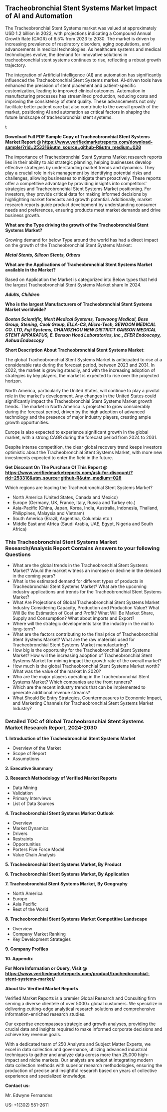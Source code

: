 <h2>Tracheobronchial Stent Systems Market Impact of AI and Automation</h2><p>The Tracheobronchial Stent Systems market was valued at approximately USD 1.2 billion in 2022, with projections indicating a Compound Annual Growth Rate (CAGR) of 6.5% from 2023 to 2030. The market is driven by increasing prevalence of respiratory disorders, aging populations, and advancements in medical technologies. As healthcare systems and medical technologies evolve, the demand for innovative solutions in tracheobronchial stent systems continues to rise, reflecting a robust growth trajectory.</p><p>The integration of Artificial Intelligence (AI) and automation has significantly influenced the Tracheobronchial Stent Systems market. AI-driven tools have enhanced the precision of stent placement and patient-specific customization, leading to improved clinical outcomes. Automation in manufacturing processes has streamlined production, reducing costs and improving the consistency of stent quality. These advancements not only facilitate better patient care but also contribute to the overall growth of the market, positioning AI and automation as critical factors in shaping the future landscape of tracheobronchial stent systems.</p>t</p><p id="" class=""><strong>Download Full PDF Sample Copy of Tracheobronchial Stent Systems Market Report @ <a href="https://www.verifiedmarketreports.com/download-sample/?rid=253316&utm_source=github-R&utm_medium=028" target="_blank">https://www.verifiedmarketreports.com/download-sample/?rid=253316&utm_source=github-R&utm_medium=028</a></strong></p><p>The importance of&nbsp;Tracheobronchial Stent Systems Market research reports lies in their ability to aid strategic planning, helping businesses develop effective strategies by understanding market trends and dynamics. They play a crucial role in risk management by identifying potential risks and challenges, allowing businesses to mitigate them proactively. These reports offer a competitive advantage by providing insights into competitors' strategies and Tracheobronchial Stent Systems Market positioning. For investors, they provide critical data for making informed decisions by highlighting market forecasts and growth potential. Additionally, market research reports guide product development by understanding consumer needs and preferences, ensuring products meet market demands and drive business growth.</p><p><strong>What are the&nbsp;Type driving the growth of the Tracheobronchial Stent Systems Market?</strong></p><p id="" class="">Growing demand for below Type around the world has had a direct impact on the growth of the Tracheobronchial Stent Systems Market:</p><em><strong>Metal Stents, Silicon Stents, Others</strong></em></p><strong>What are the&nbsp;Applications&nbsp;of Tracheobronchial Stent Systems Market available in the Market?</strong></p><p id="" class="">Based on Application the Market is categorized into Below types that held the largest Tracheobronchial Stent Systems Market share In 2024.</p><em><strong>Adults, Children</strong></em></p><strong>Who is the largest Manufacturers of Tracheobronchial Stent Systems Market worldwide?</strong></p><p><em><strong>Boston Scientific, Merit Medical Systems, Taewoong Medical, Bess Group, Stening, Cook Group, ELLA-CS, Micro-Tech, SEWOON MEDICAL CO. LTD, Fuji Systems, CHANGZHOU NEW DISTRICT GARSON MEDICAL STENT APPARATUS, E. Benson Hood Laboratories, Inc., EFER Endoscopy, Aohua Endoscopy</strong></em></p><p id="" class=""><strong>Short Description About Tracheobronchial Stent Systems Market:</strong></p><p>The global Tracheobronchial Stent Systems Market is anticipated to rise at a considerable rate during the forecast period, between 2023 and 2031. In 2022, the market is growing steadily, and with the increasing adoption of strategies by key players, the market is expected to rise over the projected horizon.</p><p>North America, particularly the United States, will continue to play a pivotal role in the market's development. Any changes in the United States could significantly impact the Tracheobronchial Stent Systems Market growth trends. The market in North America is projected to grow considerably during the forecast period, driven by the high adoption of advanced technology and the presence of major industry players, creating ample growth opportunities.</p><p>Europe is also expected to experience significant growth in the global market, with a strong CAGR during the forecast period from 2024 to 2031.</p><p>Despite intense competition, the clear global recovery trend keeps investors optimistic about the Tracheobronchial Stent Systems Market, with more new investments expected to enter the field in the future.</p><p id="" class=""><strong>Get Discount On The Purchase Of This Report @ <a href="https://www.verifiedmarketreports.com/ask-for-discount/?rid=253316&utm_source=github-R&utm_medium=028" target="_blank">https://www.verifiedmarketreports.com/ask-for-discount/?rid=253316&utm_source=github-R&utm_medium=028</a></strong></p>Which regions are leading the Tracheobronchial Stent Systems Market?</p><ul><li>North America (United States, Canada and Mexico)</li><li>Europe (Germany, UK, France, Italy, Russia and Turkey etc.)</li><li>Asia-Pacific (China, Japan, Korea, India, Australia, Indonesia, Thailand, Philippines, Malaysia and Vietnam)</li><li>South America (Brazil, Argentina, Columbia etc.)</li><li>Middle East and Africa (Saudi Arabia, UAE, Egypt, Nigeria and South Africa)</li></ul><h3 id="" class="">This Tracheobronchial Stent Systems Market Research/Analysis Report Contains Answers to your following Questions</h3><ul><li>What are the global trends in the Tracheobronchial Stent Systems Market? Would the market witness an increase or decline in the demand in the coming years?</li><li>What is the estimated demand for different types of products in Tracheobronchial Stent Systems Market? What are the upcoming industry applications and trends for the Tracheobronchial Stent Systems Market?</li><li>What Are Projections of Global Tracheobronchial Stent Systems Market Industry Considering Capacity, Production and Production Value? What Will Be the Estimation of Cost and Profit? What Will Be Market Share, Supply and Consumption? What about imports and Export?</li><li>Where will the strategic developments take the industry in the mid to long-term?</li><li>What are the factors contributing to the final price of Tracheobronchial Stent Systems Market? What are the raw materials used for Tracheobronchial Stent Systems Market manufacturing?</li><li>How big is the opportunity for the Tracheobronchial Stent Systems Market? How will the increasing adoption of Tracheobronchial Stent Systems Market for mining impact the growth rate of the overall market?</li><li>How much is the global Tracheobronchial Stent Systems Market worth? What was the value of the market In 2020?</li><li>Who are the major players operating in the Tracheobronchial Stent Systems Market? Which companies are the front runners?</li><li>Which are the recent industry trends that can be implemented to generate additional revenue streams?</li><li>What Should Be Entry Strategies, Countermeasures to Economic Impact, and Marketing Channels for Tracheobronchial Stent Systems Market Industry?</li></ul><h3 id="" class="">Detailed TOC of Global Tracheobronchial Stent Systems Market Research Report, 2024-2030</h3><p id="" class=""><strong>1. Introduction of the Tracheobronchial Stent Systems Market</strong></p><ul><li>Overview of the Market</li><li>Scope of Report</li><li>Assumptions</li></ul><p id="" class=""><strong>2. Executive Summary</strong></p><p id="" class=""><strong>3. Research Methodology of Verified Market Reports</strong></p><ul><li>Data Mining</li><li>Validation</li><li>Primary Interviews</li><li>List of Data Sources</li></ul><p id="" class=""><strong>4. Tracheobronchial Stent Systems Market Outlook</strong></p><ul><li>Overview</li><li>Market Dynamics</li><li>Drivers</li><li>Restraints</li><li>Opportunities</li><li>Porters Five Force Model</li><li>Value Chain Analysis</li></ul><p id="" class=""><strong>5. Tracheobronchial Stent Systems Market, By Product</strong></p><p id="" class=""><strong>6. Tracheobronchial Stent Systems Market, By Application</strong></p><p id="" class=""><strong>7. Tracheobronchial Stent Systems Market, By Geography</strong></p><ul><li>North America</li><li>Europe</li><li>Asia Pacific</li><li>Rest of the World</li></ul><p id="" class=""><strong>8. Tracheobronchial Stent Systems Market Competitive Landscape</strong></p><ul><li>Overview</li><li>Company Market Ranking</li><li>Key Development Strategies</li></ul><p id="" class=""><strong>9. Company Profiles</strong></p><p id="" class=""><strong>10. Appendix</strong></p><p id="" class=""><strong>For More Information or Query, Visit @ <a href="https://www.verifiedmarketreports.com/product/tracheobronchial-stent-systems-market/" target="_blank">https://www.verifiedmarketreports.com/product/tracheobronchial-stent-systems-market/</a></strong></p><p id="" class=""><strong>About Us: Verified Market Reports</strong></p><p id="" class="">Verified Market Reports is a premier Global Research and Consulting firm serving a diverse clientele of over 5000+ global customers. We specialize in delivering cutting-edge analytical research solutions and comprehensive information-enriched research studies.</p><p id="" class="">Our expertise encompasses strategic and growth analyses, providing the crucial data and insights required to make informed corporate decisions and achieve key revenue goals.</p><p id="" class="">With a dedicated team of 250 Analysts and Subject Matter Experts, we excel in data collection and governance, utilizing advanced industrial techniques to gather and analyze data across more than 25,000 high-impact and niche markets. Our analysts are adept at integrating modern data collection methods with superior research methodologies, ensuring the production of precise and insightful research based on years of collective experience and specialized knowledge.</p><p id="" class=""><strong>Contact us:</strong></p><p id="" class="">Mr. Edwyne Fernandes</p><p id="" class="">US: +1(302) 551-2611</p>